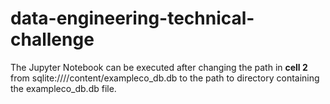 # data-engineering-technical-challenge

The Jupyter Notebook can be executed after changing the path in **cell 2** from sqlite:////content/exampleco_db.db to the path to directory containing the exampleco_db.db file.

